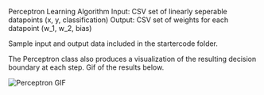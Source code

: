 Perceptron Learning Algorithm
Input: CSV set of linearly seperable datapoints (x, y, classification)
Output: CSV set of weights for each datapoint (w_1, w_2, bias)

Sample input and output data included in the startercode folder.

The Perceptron class also produces a visualization of the resulting decision boundary at each step.
Gif of the results below.

![Perceptron GIF](https://github.com/itsmeava/edx_ai/blob/master/perceptron/perceptron.gif)
